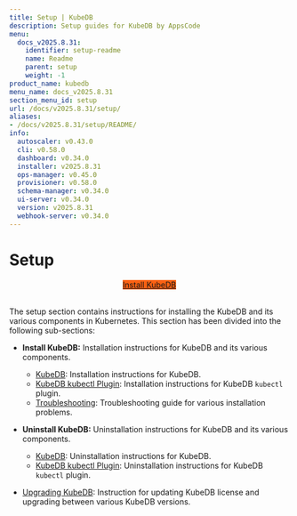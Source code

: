 ```yaml
---
title: Setup | KubeDB
description: Setup guides for KubeDB by AppsCode
menu:
  docs_v2025.8.31:
    identifier: setup-readme
    name: Readme
    parent: setup
    weight: -1
product_name: kubedb
menu_name: docs_v2025.8.31
section_menu_id: setup
url: /docs/v2025.8.31/setup/
aliases:
- /docs/v2025.8.31/setup/README/
info:
  autoscaler: v0.43.0
  cli: v0.58.0
  dashboard: v0.34.0
  installer: v2025.8.31
  ops-manager: v0.45.0
  provisioner: v0.58.0
  schema-manager: v0.34.0
  ui-server: v0.34.0
  version: v2025.8.31
  webhook-server: v0.34.0
---
```


# Setup

<div style="text-align: center;">
  <a class="button is-info is-medium is-active has-text-weight-normal" href="/docs/v2025.8.31/setup/install/kubedb"  style="background:#FC6011; width: 18rem;">Install KubeDB</a>
</div>
<br>

The setup section contains instructions for installing the KubeDB and its various components in Kubernetes. This section has been divided into the following sub-sections:

- **Install KubeDB:** Installation instructions for KubeDB and its various components.
  - [KubeDB](/docs/v2025.8.31/setup/install/kubedb): Installation instructions for KubeDB.
  - [KubeDB kubectl Plugin](/docs/v2025.8.31/setup/install/kubectl_plugin): Installation instructions for KubeDB `kubectl` plugin.
  - [Troubleshooting](/docs/v2025.8.31/setup/install/troubleshoting): Troubleshooting guide for various installation problems.

- **Uninstall KubeDB:** Uninstallation instructions for KubeDB and its various components.
  - [KubeDB](/docs/v2025.8.31/setup/uninstall/kubedb): Uninstallation instructions for KubeDB.
  - [KubeDB kubectl Plugin](/docs/v2025.8.31/setup/uninstall/kubectl_plugin): Uninstallation instructions for KubeDB `kubectl` plugin.
- [Upgrading KubeDB](/docs/v2025.8.31/setup/upgrade/): Instruction for updating KubeDB license and upgrading between various KubeDB versions.
